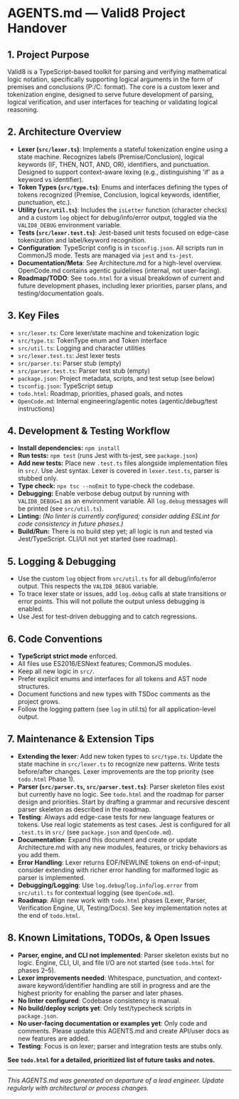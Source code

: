 # AGENTS.md — Valid8 Project Handover

## 1. Project Purpose
Valid8 is a TypeScript-based toolkit for parsing and verifying mathematical logic notation, specifically supporting logical arguments in the form of premises and conclusions (P:/C: format). The core is a custom lexer and tokenization engine, designed to serve future development of parsing, logical verification, and user interfaces for teaching or validating logical reasoning.

## 2. Architecture Overview
- **Lexer (`src/lexer.ts`)**: Implements a stateful tokenization engine using a state machine. Recognizes labels (Premise/Conclusion), logical keywords (IF, THEN, NOT, AND, OR), identifiers, and punctuation. Designed to support context-aware lexing (e.g., distinguishing 'if' as a keyword vs identifier).
- **Token Types (`src/type.ts`)**: Enums and interfaces defining the types of tokens recognized (Premise, Conclusion, logical keywords, identifier, punctuation, etc.).
- **Utility (`src/util.ts`)**: Includes the `isLetter` function (character checks) and a custom `log` object for debug/info/error output, toggled via the `VALID8_DEBUG` environment variable.
- **Tests (`src/lexer.test.ts`)**: Jest-based unit tests focused on edge-case tokenization and label/keyword recognition.
- **Configuration**: TypeScript config is in `tsconfig.json`. All scripts run in CommonJS mode. Tests are managed via `jest` and `ts-jest`.
- **Documentation/Meta**: See Architecture.md for a high-level overview. OpenCode.md contains agentic guidelines (internal, not user-facing).
- **Roadmap/TODO**: See `todo.html` for a visual breakdown of current and future development phases, including lexer priorities, parser plans, and testing/documentation goals.

## 3. Key Files
- `src/lexer.ts`: Core lexer/state machine and tokenization logic
- `src/type.ts`: TokenType enum and Token interface
- `src/util.ts`: Logging and character utilities
- `src/lexer.test.ts`: Jest lexer tests
- `src/parser.ts`: Parser stub (empty)
- `src/parser.test.ts`: Parser test stub (empty)
- `package.json`: Project metadata, scripts, and test setup (see below)
- `tsconfig.json`: TypeScript setup
- `todo.html`: Roadmap, priorities, phased goals, and notes
- `OpenCode.md`: Internal engineering/agentic notes (agentic/debug/test instructions)

## 4. Development & Testing Workflow
- **Install dependencies:**
  `npm install`
- **Run tests:**
  `npm test` (runs Jest with ts-jest, see `package.json`)
- **Add new tests:**
  Place new `.test.ts` files alongside implementation files in `src/`. Use Jest syntax. Lexer is covered in `lexer.test.ts`, parser is stubbed only.
- **Type check:**
  `npx tsc --noEmit` to type-check the codebase.
- **Debugging:**
  Enable verbose debug output by running with `VALID8_DEBUG=1` as an environment variable. All `log.debug` messages will be printed (see `src/util.ts`).
- **Linting:**
  *(No linter is currently configured; consider adding ESLint for code consistency in future phases.)*
- **Build/Run:**
  There is no build step yet; all logic is run and tested via Jest/TypeScript. CLI/UI not yet started (see roadmap).

## 5. Logging & Debugging
- Use the custom `log` object from `src/util.ts` for all debug/info/error output. This respects the `VALID8_DEBUG` variable.
- To trace lexer state or issues, add `log.debug` calls at state transitions or error points. This will not pollute the output unless debugging is enabled.
- Use Jest for test-driven debugging and to catch regressions.

## 6. Code Conventions
- **TypeScript strict mode** enforced.
- All files use ES2016/ESNext features; CommonJS modules.
- Keep all new logic in `src/`.
- Prefer explicit enums and interfaces for all tokens and AST node structures.
- Document functions and new types with TSDoc comments as the project grows.
- Follow the logging pattern (see `log` in util.ts) for all application-level output.

## 7. Maintenance & Extension Tips
- **Extending the lexer**: Add new token types to `src/type.ts`. Update the state machine in `src/lexer.ts` to recognize new patterns. Write tests before/after changes. Lexer improvements are the top priority (see `todo.html` Phase 1).
- **Parser (`src/parser.ts`, `src/parser.test.ts`)**: Parser skeleton files exist but currently have no logic. See `todo.html` and the roadmap for parser design and priorities. Start by drafting a grammar and recursive descent parser skeleton as described in the roadmap.
- **Testing**: Always add edge-case tests for new language features or tokens. Use real logic statements as test cases. Jest is configured for all `.test.ts` in `src/` (see `package.json` and `OpenCode.md`).
- **Documentation**: Expand this document and create or update Architecture.md with any new modules, features, or tricky behaviors as you add them.
- **Error Handling**: Lexer returns EOF/NEWLINE tokens on end-of-input; consider extending with richer error handling for malformed logic as parser is implemented.
- **Debugging/Logging**: Use `log.debug`/`log.info`/`log.error` from `src/util.ts` for contextual logging (see `OpenCode.md`).
- **Roadmap**: Align new work with `todo.html` phases (Lexer, Parser, Verification Engine, UI, Testing/Docs). See key implementation notes at the end of `todo.html`.

## 8. Known Limitations, TODOs, & Open Issues
- **Parser, engine, and CLI not implemented**: Parser skeleton exists but no logic. Engine, CLI, UI, and file I/O are not started (see `todo.html` for phases 2–5).
- **Lexer improvements needed**: Whitespace, punctuation, and context-aware keyword/identifier handling are still in progress and are the highest priority for enabling the parser and later phases.
- **No linter configured**: Codebase consistency is manual.
- **No build/deploy scripts yet**: Only test/typecheck scripts in `package.json`.
- **No user-facing documentation or examples yet**: Only code and comments. Please update this AGENTS.md and create API/user docs as new features are added.
- **Testing**: Focus is on lexer; parser and integration tests are stubs only.

**See `todo.html` for a detailed, prioritized list of future tasks and notes.**

---
*This AGENTS.md was generated on departure of a lead engineer. Update regularly with architectural or process changes.*

